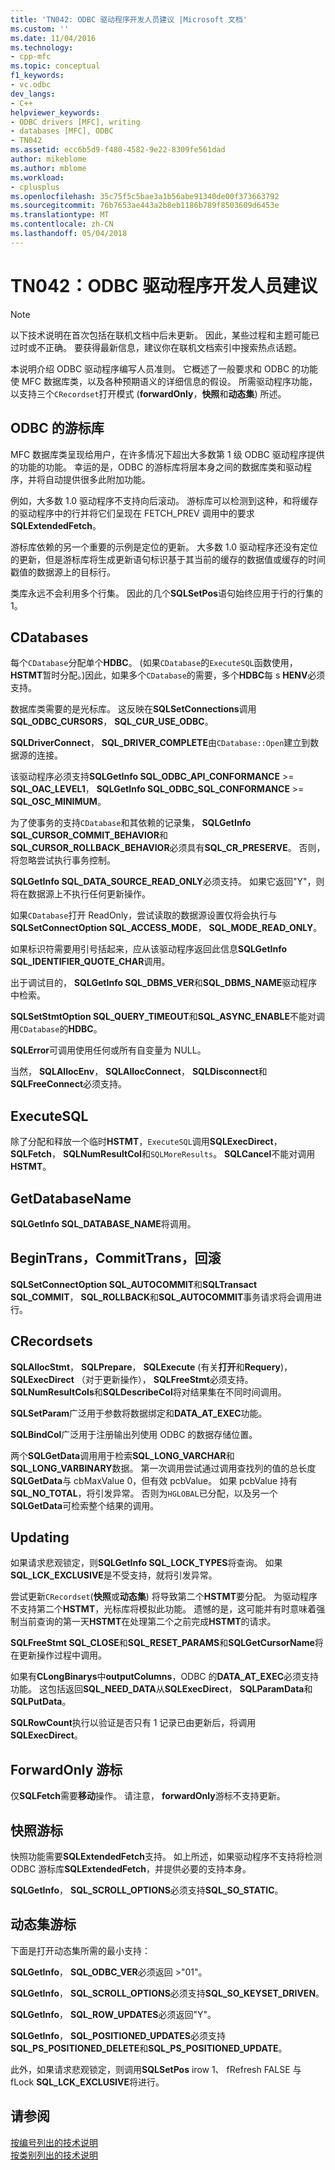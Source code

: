 ```yaml
---
title: 'TN042: ODBC 驱动程序开发人员建议 |Microsoft 文档'
ms.custom: ''
ms.date: 11/04/2016
ms.technology:
- cpp-mfc
ms.topic: conceptual
f1_keywords:
- vc.odbc
dev_langs:
- C++
helpviewer_keywords:
- ODBC drivers [MFC], writing
- databases [MFC], ODBC
- TN042
ms.assetid: ecc6b5d9-f480-4582-9e22-8309fe561dad
author: mikeblome
ms.author: mblome
ms.workload:
- cplusplus
ms.openlocfilehash: 35c75f5c5bae3a1b56abe91340de00f373663792
ms.sourcegitcommit: 76b7653ae443a2b8eb1186b789f8503609d6453e
ms.translationtype: MT
ms.contentlocale: zh-CN
ms.lasthandoff: 05/04/2018
---
```

# <a name="tn042-odbc-driver-developer-recommendations"></a>TN042：ODBC 驱动程序开发人员建议
> [!NOTE]
>  以下技术说明在首次包括在联机文档中后未更新。 因此，某些过程和主题可能已过时或不正确。 要获得最新信息，建议你在联机文档索引中搜索热点话题。  
  
 本说明介绍 ODBC 驱动程序编写人员准则。 它概述了一般要求和 ODBC 的功能使 MFC 数据库类，以及各种预期语义的详细信息的假设。 所需驱动程序功能，以支持三个`CRecordset`打开模式 (**forwardOnly**，**快照**和**动态集**) 所述。  
  
## <a name="odbcs-cursor-library"></a>ODBC 的游标库  
 MFC 数据库类呈现给用户，在许多情况下超出大多数第 1 级 ODBC 驱动程序提供的功能的功能。 幸运的是，ODBC 的游标库将层本身之间的数据库类和驱动程序，并将自动提供很多此附加功能。  
  
 例如，大多数 1.0 驱动程序不支持向后滚动。 游标库可以检测到这种，和将缓存的驱动程序中的行并将它们呈现在 FETCH_PREV 调用中的要求**SQLExtendedFetch**。  
  
 游标库依赖的另一个重要的示例是定位的更新。 大多数 1.0 驱动程序还没有定位的更新，但是游标库将生成更新语句标识基于其当前的缓存的数据值或缓存的时间戳值的数据源上的目标行。  
  
 类库永远不会利用多个行集。 因此的几个**SQLSetPos**语句始终应用于行的行集的 1。  
  
## <a name="cdatabases"></a>CDatabases  
 每个`CDatabase`分配单个**HDBC**。 (如果`CDatabase`的`ExecuteSQL`函数使用， **HSTMT**暂时分配。)因此，如果多个`CDatabase`的需要，多个**HDBC**每 s **HENV**必须支持。  
  
 数据库类需要的是光标库。 这反映在**SQLSetConnections**调用**SQL_ODBC_CURSORS**， **SQL_CUR_USE_ODBC**。  
  
 **SQLDriverConnect**， **SQL_DRIVER_COMPLETE**由`CDatabase::Open`建立到数据源的连接。  
  
 该驱动程序必须支持**SQLGetInfo SQL_ODBC_API_CONFORMANCE** >= **SQL_OAC_LEVEL1**， **SQLGetInfo SQL_ODBC_SQL_CONFORMANCE**  >= **SQL_OSC_MINIMUM**。  
  
 为了使事务的支持`CDatabase`和其依赖的记录集， **SQLGetInfo SQL_CURSOR_COMMIT_BEHAVIOR**和**SQL_CURSOR_ROLLBACK_BEHAVIOR**必须具有**SQL_CR_PRESERVE**。 否则，将忽略尝试执行事务控制。  
  
 **SQLGetInfo SQL_DATA_SOURCE_READ_ONLY**必须支持。 如果它返回"Y"，则将在数据源上不执行任何更新操作。  
  
 如果`CDatabase`打开 ReadOnly，尝试读取的数据源设置仅将会执行与**SQLSetConnectOption SQL_ACCESS_MODE**， **SQL_MODE_READ_ONLY**。  
  
 如果标识符需要用引号括起来，应从该驱动程序返回此信息**SQLGetInfo SQL_IDENTIFIER_QUOTE_CHAR**调用。  
  
 出于调试目的， **SQLGetInfo SQL_DBMS_VER**和**SQL_DBMS_NAME**驱动程序中检索。  
  
 **SQLSetStmtOption SQL_QUERY_TIMEOUT**和**SQL_ASYNC_ENABLE**不能对调用`CDatabase`的**HDBC**。  
  
 **SQLError**可调用使用任何或所有自变量为 NULL。  
  
 当然， **SQLAllocEnv**， **SQLAllocConnect**， **SQLDisconnect**和**SQLFreeConnect**必须支持。  
  
## <a name="executesql"></a>ExecuteSQL  
 除了分配和释放一个临时**HSTMT**，`ExecuteSQL`调用**SQLExecDirect**， **SQLFetch**， **SQLNumResultCol**和`SQLMoreResults`。 **SQLCancel**不能对调用**HSTMT**。  
  
## <a name="getdatabasename"></a>GetDatabaseName  
 **SQLGetInfo SQL_DATABASE_NAME**将调用。  
  
## <a name="begintrans-committrans-rollback"></a>BeginTrans，CommitTrans，回滚  
 **SQLSetConnectOption SQL_AUTOCOMMIT**和**SQLTransact SQL_COMMIT**， **SQL_ROLLBACK**和**SQL_AUTOCOMMIT**事务请求将会调用进行。  
  
## <a name="crecordsets"></a>CRecordsets  
 **SQLAllocStmt**， **SQLPrepare**， **SQLExecute** (有关**打开**和**Requery**)， **SQLExecDirect** （对于更新操作）， **SQLFreeStmt**必须支持。 **SQLNumResultCols**和**SQLDescribeCol**将对结果集在不同时间调用。  
  
 **SQLSetParam**广泛用于参数将数据绑定和**DATA_AT_EXEC**功能。  
  
 **SQLBindCol**广泛用于注册输出列使用 ODBC 的数据存储位置。  
  
 两个**SQLGetData**调用用于检索**SQL_LONG_VARCHAR**和**SQL_LONG_VARBINARY**数据。 第一次调用尝试通过调用查找列的值的总长度**SQLGetData**与 cbMaxValue 0，但有效 pcbValue。 如果 pcbValue 持有**SQL_NO_TOTAL**，将引发异常。 否则为`HGLOBAL`已分配，以及另一个**SQLGetData**可检索整个结果的调用。  
  
## <a name="updating"></a>Updating  
 如果请求悲观锁定，则**SQLGetInfo SQL_LOCK_TYPES**将查询。 如果**SQL_LCK_EXCLUSIVE**是不受支持，就将引发异常。  
  
 尝试更新`CRecordset`(**快照**或**动态集**) 将导致第二个**HSTMT**要分配。 为驱动程序不支持第二个**HSTMT**，光标库将模拟此功能。 遗憾的是，这可能并有时意味着强制当前查询的第一天**HSTMT**在处理第二个之前完成**HSTMT**的请求。  
  
 **SQLFreeStmt SQL_CLOSE**和**SQL_RESET_PARAMS**和**SQLGetCursorName**将在更新操作过程中调用。  
  
 如果有**CLongBinarys**中**outputColumns**，ODBC 的**DATA_AT_EXEC**必须支持功能。 这包括返回**SQL_NEED_DATA**从**SQLExecDirect**， **SQLParamData**和**SQLPutData**。  
  
 **SQLRowCount**执行以验证是否只有 1 记录已由更新后，将调用**SQLExecDirect**。  
  
## <a name="forwardonly-cursors"></a>ForwardOnly 游标  
 仅**SQLFetch**需要**移动**操作。 请注意， **forwardOnly**游标不支持更新。  
  
## <a name="snapshot-cursors"></a>快照游标  
 快照功能需要**SQLExtendedFetch**支持。 如上所述，如果驱动程序不支持将检测 ODBC 游标库**SQLExtendedFetch**，并提供必要的支持本身。  
  
 **SQLGetInfo**， **SQL_SCROLL_OPTIONS**必须支持**SQL_SO_STATIC**。  
  
## <a name="dynaset-cursors"></a>动态集游标  
 下面是打开动态集所需的最小支持：  
  
 **SQLGetInfo**， **SQL_ODBC_VER**必须返回 >"01"。  
  
 **SQLGetInfo**， **SQL_SCROLL_OPTIONS**必须支持**SQL_SO_KEYSET_DRIVEN**。  
  
 **SQLGetInfo**， **SQL_ROW_UPDATES**必须返回"Y"。  
  
 **SQLGetInfo**， **SQL_POSITIONED_UPDATES**必须支持**SQL_PS_POSITIONED_DELETE**和**SQL_PS_POSITIONED_UPDATE**。  
  
 此外，如果请求悲观锁定，则调用**SQLSetPos** irow 1、 fRefresh FALSE 与 fLock **SQL_LCK_EXCLUSIVE**将进行。  
  
## <a name="see-also"></a>请参阅  
 [按编号列出的技术说明](../mfc/technical-notes-by-number.md)   
 [按类别列出的技术说明](../mfc/technical-notes-by-category.md)

